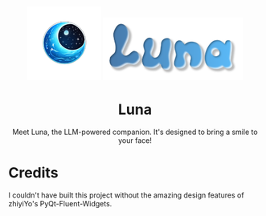 <style>
        .container {
            grid-template-columns: 1fr 1fr;
            align-items: center; /* Center items vertically */
            justify-items: center; /* Center items horizontally */
        }

</style>
<div align="center">

<div class="row">
        <img src="./assets/Luna-icon.png" alt="Logo" style="width:29%" class="image">
        <img src="./assets/text2.png" alt="Text" class="image" style="width:55%">
</div>


# Luna
 Meet Luna, the LLM-powered companion. It's designed to bring a smile to your face! 
</div>

# Credits
 I couldn't have built this project without the amazing design features of zhiyiYo's PyQt-Fluent-Widgets.

